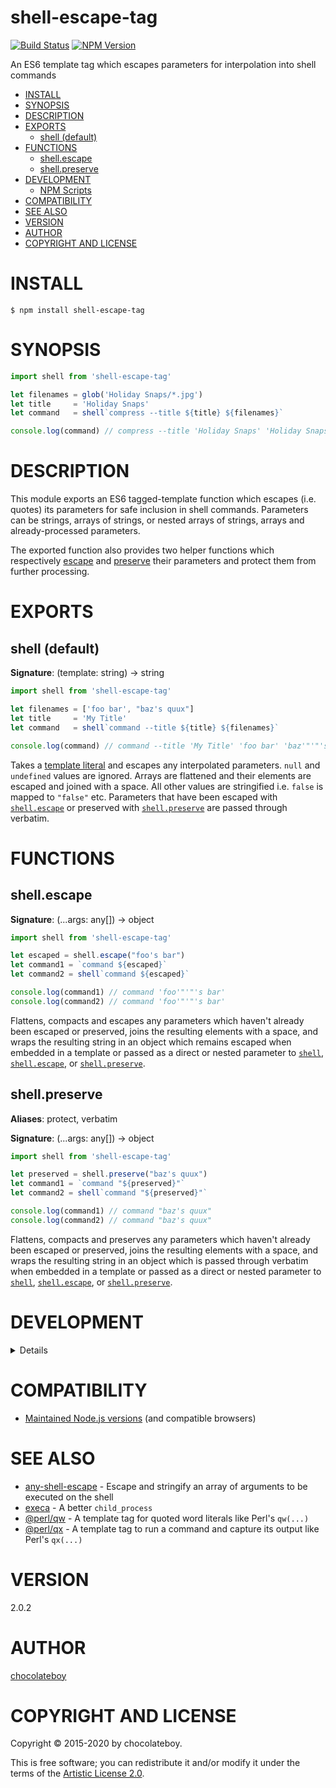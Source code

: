 # shell-escape-tag

[![Build Status](https://travis-ci.org/chocolateboy/shell-escape-tag.svg)](https://travis-ci.org/chocolateboy/shell-escape-tag)
[![NPM Version](https://img.shields.io/npm/v/shell-escape-tag.svg)](https://www.npmjs.org/package/shell-escape-tag)

An ES6 template tag which escapes parameters for interpolation into shell commands

<!-- toc -->

- [INSTALL](#install)
- [SYNOPSIS](#synopsis)
- [DESCRIPTION](#description)
- [EXPORTS](#exports)
  - [shell (default)](#shell-default)
- [FUNCTIONS](#functions)
  - [shell.escape](#shellescape)
  - [shell.preserve](#shellpreserve)
- [DEVELOPMENT](#development)
  - [NPM Scripts](#npm-scripts)
- [COMPATIBILITY](#compatibility)
- [SEE ALSO](#see-also)
- [VERSION](#version)
- [AUTHOR](#author)
- [COPYRIGHT AND LICENSE](#copyright-and-license)

<!-- tocstop -->

# INSTALL

    $ npm install shell-escape-tag

# SYNOPSIS

```javascript
import shell from 'shell-escape-tag'

let filenames = glob('Holiday Snaps/*.jpg')
let title     = 'Holiday Snaps'
let command   = shell`compress --title ${title} ${filenames}`

console.log(command) // compress --title 'Holiday Snaps' 'Holiday Snaps/Pic 1.jpg' 'Holiday Snaps/Pic 2.jpg'
```

# DESCRIPTION

This module exports an ES6 tagged-template function which escapes (i.e. quotes)
its parameters for safe inclusion in shell commands. Parameters can be strings,
arrays of strings, or nested arrays of strings, arrays and already-processed
parameters.

The exported function also provides two helper functions which respectively
[escape](#shellescape) and [preserve](#shellpreserve) their parameters and protect them
from further processing.

# EXPORTS

## shell (default)

**Signature**: (template: string) → string

```javascript
import shell from 'shell-escape-tag'

let filenames = ['foo bar', "baz's quux"]
let title     = 'My Title'
let command   = shell`command --title ${title} ${filenames}`

console.log(command) // command --title 'My Title' 'foo bar' 'baz'"'"'s quux'
```

Takes a [template literal](https://developer.mozilla.org/en-US/docs/Web/JavaScript/Reference/Template_literals)
and escapes any interpolated parameters. `null` and `undefined` values are
ignored. Arrays are flattened and their elements are escaped and joined with a
space. All other values are stringified i.e. `false` is mapped to `"false"`
etc. Parameters that have been escaped with [`shell.escape`](#shellescape) or
preserved with [`shell.preserve`](#shellpreserve) are passed through verbatim.

# FUNCTIONS

## shell.escape

**Signature**: (...args: any[]) → object

```javascript
import shell from 'shell-escape-tag'

let escaped = shell.escape("foo's bar")
let command1 = `command ${escaped}`
let command2 = shell`command ${escaped}`

console.log(command1) // command 'foo'"'"'s bar'
console.log(command2) // command 'foo'"'"'s bar'
```

Flattens, compacts and escapes any parameters which haven't already been
escaped or preserved, joins the resulting elements with a space, and wraps the
resulting string in an object which remains escaped when embedded in a template
or passed as a direct or nested parameter to [`shell`](#shell-default),
[`shell.escape`](#shellescape), or [`shell.preserve`](#shellpreserve).

## shell.preserve

**Aliases**: protect, verbatim

**Signature**: (...args: any[]) → object

```javascript
import shell from 'shell-escape-tag'

let preserved = shell.preserve("baz's quux")
let command1 = `command "${preserved}"`
let command2 = shell`command "${preserved}"`

console.log(command1) // command "baz's quux"
console.log(command2) // command "baz's quux"
```

Flattens, compacts and preserves any parameters which haven't already been
escaped or preserved, joins the resulting elements with a space, and wraps the
resulting string in an object which is passed through verbatim when embedded in
a template or passed as a direct or nested parameter to
[`shell`](#shell-default), [`shell.escape`](#shellescape), or
[`shell.preserve`](#shellpreserve).

# DEVELOPMENT

<details>

## NPM Scripts

The following NPM scripts are available:

- build - compile the code and save it to the `dist` directory
- clean - remove the `dist` directory and other build artifacts
- rebuild - clean the build artifacts and recompile the code
- test - clean and rebuild and run the test suite
- test:run - run the test suite

</details>

# COMPATIBILITY

- [Maintained Node.js versions](https://github.com/nodejs/Release#readme) (and compatible browsers)

# SEE ALSO

- [any-shell-escape](https://www.npmjs.com/package/any-shell-escape) - Escape and stringify an array of arguments to be executed on the shell
- [execa](https://www.npmjs.com/package/execa) - A better `child_process`
- [@perl/qw](https://www.npmjs.com/package/@perl/qw) - A template tag for quoted word literals like Perl's `qw(...)`
- [@perl/qx](https://www.npmjs.com/package/@perl/qx) - A template tag to run a command and capture its output like Perl's `qx(...)`

# VERSION

2.0.2

# AUTHOR

[chocolateboy](mailto:chocolate@cpan.org)

# COPYRIGHT AND LICENSE

Copyright © 2015-2020 by chocolateboy.

This is free software; you can redistribute it and/or modify it under the terms
of the [Artistic License 2.0](https://www.opensource.org/licenses/artistic-license-2.0.php).
